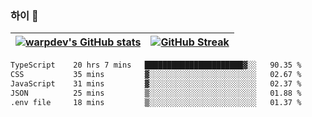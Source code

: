
### 하이 👋
[![warpdev's GitHub stats](https://github-readme-stats.vercel.app/api?username=warpdev&show_icons=true&theme=vue-dark)](#) |[![GitHub Streak](https://github-readme-streak-stats.herokuapp.com/?user=warpdev&theme=dark)](#)
--- | --- |
<!--START_SECTION:waka-->

```txt
TypeScript    20 hrs 7 mins   ██████████████████████▓░░   90.35 %
CSS           35 mins         ▓░░░░░░░░░░░░░░░░░░░░░░░░   02.67 %
JavaScript    31 mins         ▓░░░░░░░░░░░░░░░░░░░░░░░░   02.37 %
JSON          25 mins         ▒░░░░░░░░░░░░░░░░░░░░░░░░   01.88 %
.env file     18 mins         ▒░░░░░░░░░░░░░░░░░░░░░░░░   01.37 %
```

<!--END_SECTION:waka-->

<!--
**warpdev/warpdev** is a ✨ _special_ ✨ repository because its `README.md` (this file) appears on your GitHub profile.

Here are some ideas to get you started:

- 🔭 I’m currently working on ...
- 🌱 I’m currently learning ...
- 👯 I’m looking to collaborate on ...
- 🤔 I’m looking for help with ...
- 💬 Ask me about ...
- 📫 How to reach me: ...
- 😄 Pronouns: ...
- ⚡ Fun fact: ...
-->
